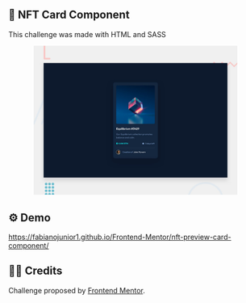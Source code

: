 ## 💼 NFT Card Component

<p>This challenge was made with HTML and SASS</p>

<div align="center"><img src="https://github.com/fabianojunior1/Frontend-Mentor/blob/main/nft-preview-card-component/design/desktop-preview.jpg" width="80%"></div>

## ⚙ Demo 
https://fabianojunior1.github.io/Frontend-Mentor/nft-preview-card-component/

## 🤝🏻 Credits 
<p>Challenge proposed by <a href="https://www.frontendmentor.io/challenges/nft-preview-card-component-SbdUL_w0U">Frontend Mentor</a>.</p>
